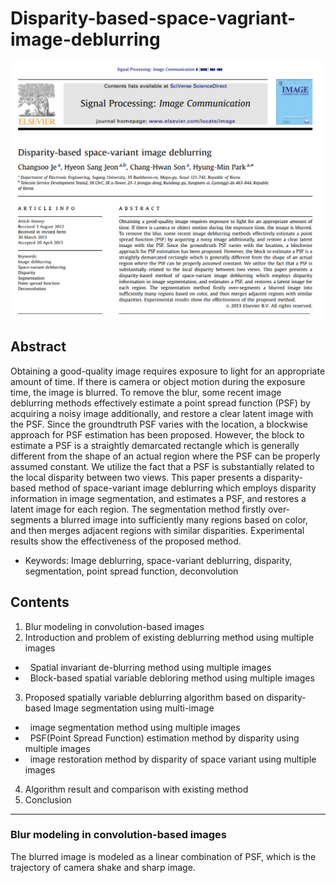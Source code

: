 # Disparity-based-space-vagriant-image-deblurring
![screenshot](https://github.com/hyeonsangjeon/disparity-based-space-vagriant-image-deblurring/blob/master/readme_pic/Abstract.png?raw=true)

## Abstract 
Obtaining a good-quality image requires exposure to light for an appropriate amount of time. If there is camera or object motion
during the exposure time, the image is blurred. To remove the blur, some recent image deblurring methods effectively estimate
a point spread function (PSF) by acquiring a noisy image additionally, and restore a clear latent image with the PSF. Since the
groundtruth PSF varies with the location, a blockwise approach for PSF estimation has been proposed. However, the block to
estimate a PSF is a straightly demarcated rectangle which is generally different from the shape of an actual region where the PSF
can be properly assumed constant. We utilize the fact that a PSF is substantially related to the local disparity between two views.
This paper presents a disparity-based method of space-variant image deblurring which employs disparity information in image
segmentation, and estimates a PSF, and restores a latent image for each region. The segmentation method firstly over-segments a
blurred image into sufficiently many regions based on color, and then merges adjacent regions with similar disparities. Experimental
results show the effectiveness of the proposed method.
- Keywords: Image deblurring, space-variant deblurring, disparity, segmentation, point spread function, deconvolution
## Contents
1. Blur modeling in convolution-based images
2. Introduction and problem of existing deblurring method using multiple images
- &nbsp; Spatial invariant de-blurring method using multiple images
- &nbsp; Block-based spatial variable debloring method using multiple images
3. Proposed spatially variable deblurring algorithm based on disparity-based Image segmentation using multi-image
- &nbsp; image segmentation method using multiple images
- &nbsp; PSF(Point Spread Function) estimation method by disparity using multiple images
- &nbsp; image restoration method by disparity of space variant using multiple images
4. Algorithm result and comparison with existing method
5. Conclusion

---------------------------------------

### Blur modeling in convolution-based images
The blurred image is modeled as a linear combination of PSF, which is the trajectory of camera shake and sharp image.

